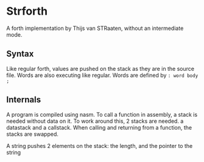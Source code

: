 # Strforth

A forth implementation by Thijs van STRaaten, without an intermediate mode.

## Syntax

Like regular forth, values are pushed on the stack as they are in the source file. Words are also executing like regular.
Words are defined by `: word body ;`

## Internals

A program is compiled using nasm. To call a function in assembly, a stack is
needed without data on it. To work around this, 2 stacks are needed. a
datastack and a callstack. When calling and returning from a function, the
stacks are swapped.

A string pushes 2 elements on the stack: the length, and the pointer to the string
